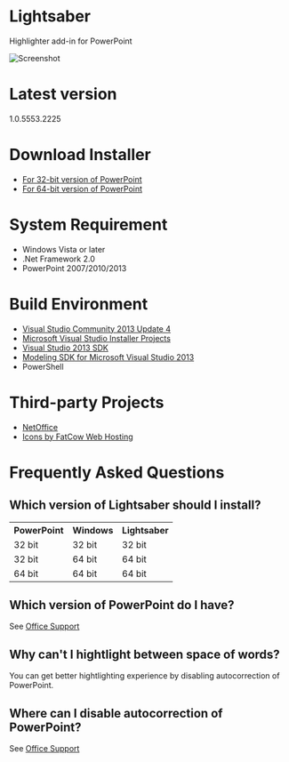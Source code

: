 # Lightsaber
Highlighter add-in for PowerPoint

![Screenshot](http://examan.github.io/lightsaber/images/screenshot.png)

# Latest version
1.0.5553.2225

# Download Installer
- [For 32-bit version of PowerPoint](https://github.com/examan/lightsaber/releases/download/1.0.5553.2225/Lightsaber86.msi)
- [For 64-bit version of PowerPoint](https://github.com/examan/lightsaber/releases/download/1.0.5553.2225/Lightsaber64.msi)

# System Requirement
- Windows Vista or later
- .Net Framework 2.0
- PowerPoint 2007/2010/2013

# Build Environment
- [Visual Studio Community 2013 Update 4](http://www.visualstudio.com/downloads/download-visual-studio-vs.aspx)
- [Microsoft Visual Studio Installer Projects](https://visualstudiogallery.msdn.microsoft.com/9abe329c-9bba-44a1-be59-0fbf6151054d)
- [Visual Studio 2013 SDK](http://www.microsoft.com/en-us/download/details.aspx?id=40758)
- [Modeling SDK for Microsoft Visual Studio 2013](http://www.microsoft.com/en-us/download/details.aspx?id=40754)
- PowerShell

# Third-party Projects
- [NetOffice](http://netoffice.codeplex.com/)
- [Icons by FatCow Web Hosting](https://www.iconfinder.com/iconsets/fatcow)

# Frequently Asked Questions
## Which version of Lightsaber should I install?
<table>
  <tr><th>PowerPoint</th><th>Windows</th><th>Lightsaber</th></tr>
  <tr><td>32 bit</td><td>32 bit</td><td>32 bit</td></tr>
  <tr><td>32 bit</td><td>64 bit</td><td>64 bit</td></tr>
  <tr><td>64 bit</td><td>64 bit</td><td>64 bit</td></tr>
</table>

## Which version of PowerPoint do I have?
See [Office Support](https://support.office.com/en-sg/article/Choose-the-32-bit-or-64-bit-version-of-Office-2dee7807-8f95-4d0c-b5fe-6c6f49b8d261#BKMK_WhichVersion)

## Why can't I hightlight between space of words?
You can get better hightlighting experience by disabling autocorrection of PowerPoint.

## Where can I disable autocorrection of PowerPoint?
See [Office Support](https://support.office.com/en-ca/article/Where-are-the-AutoCorrect-options-cb889db0-07f8-400a-b6ef-4192cc05cbc3#bm14)
